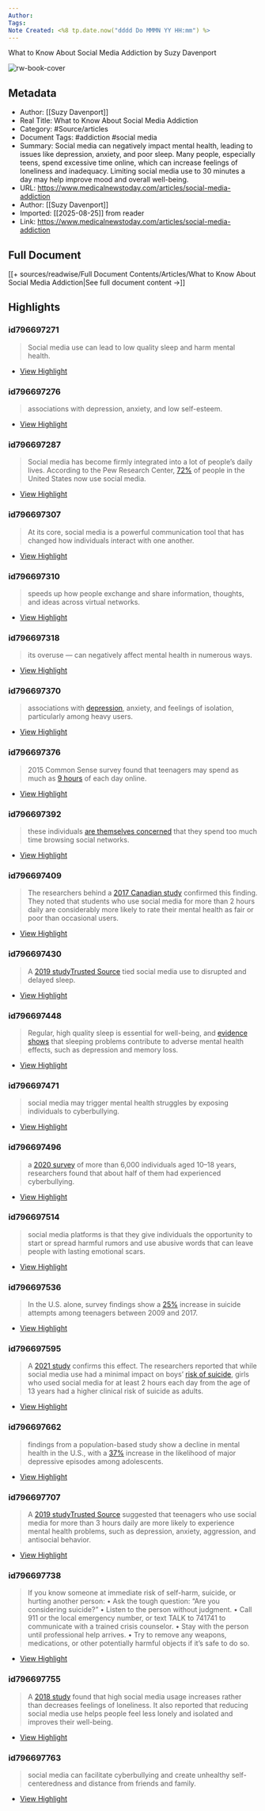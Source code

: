 ```yaml
---
Author: 
Tags:
Note Created: <%8 tp.date.now("dddd Do MMMN YY HH:mm") %>
---
```

What to Know About Social Media Addiction by Suzy Davenport

![rw-book-cover](https://media.post.rvohealth.io/wp-content/uploads/sites/3/2022/09/social_media_addiction_732x549_thumb.jpg)

## Metadata
- Author: [[Suzy Davenport]]
- Real Title: What to Know About Social Media Addiction
- Category: #Source/articles
- Document Tags:  #addiction  #social media 
- Summary: Social media can negatively impact mental health, leading to issues like depression, anxiety, and poor sleep. Many people, especially teens, spend excessive time online, which can increase feelings of loneliness and inadequacy. Limiting social media use to 30 minutes a day may help improve mood and overall well-being.
- URL: https://www.medicalnewstoday.com/articles/social-media-addiction
- Author: [[Suzy Davenport]]
- Imported: [[2025-08-25]] from reader
- Link: https://www.medicalnewstoday.com/articles/social-media-addiction

## Full Document
[[+ sources/readwise/Full Document Contents/Articles/What to Know About Social Media Addiction|See full document content →]]

## Highlights
### id796697271

> Social media use can lead to low quality sleep and harm mental health.

 * [View Highlight](https://read.readwise.io/read/01j9t0zs9y4xk1ytv4ph9xm2jf)
### id796697276

> associations with depression, anxiety, and low self-esteem.

 * [View Highlight](https://read.readwise.io/read/01j9t10097r9v633rhpa8v8scp)
### id796697287

> Social media has become firmly integrated into a lot of people’s daily lives. According to the Pew Research Center, [72%](https://www.pewresearch.org/internet/fact-sheet/social-media/) of people in the United States now use social media.

 * [View Highlight](https://read.readwise.io/read/01j9t10gpa2zbss42fhz7p9p5y)
### id796697307

> At its core, social media is a powerful communication tool that has changed how individuals interact with one another.

 * [View Highlight](https://read.readwise.io/read/01j9t10w7hjcaraw7ggy10rzjr)
### id796697310

> speeds up how people exchange and share information, thoughts, and ideas across virtual networks.

 * [View Highlight](https://read.readwise.io/read/01j9t11264vj5b1nyjp3zz6qse)
### id796697318

> its overuse — can negatively affect mental health in numerous ways.

 * [View Highlight](https://read.readwise.io/read/01j9t11bh84dtgwyy31tb0bmj7)
### id796697370

> associations with [depression](https://www.medicalnewstoday.com/articles/8933), anxiety, and feelings of isolation, particularly among heavy users.

 * [View Highlight](https://read.readwise.io/read/01j9t130ddeyr53e2v7vxn50vn)
### id796697376

> 2015 Common Sense survey found that teenagers may spend as much as [9 hours](https://www.commonsensemedia.org/sites/default/files/uploads/research/census_researchreport.pdf) of each day online.

 * [View Highlight](https://read.readwise.io/read/01j9t1379882smhetxjmgaxyqh)
### id796697392

> these individuals [are themselves concerned](https://www.pewresearch.org/internet/2018/08/22/how-teens-and-parents-navigate-screen-time-and-device-distractions/) that they spend too much time browsing social networks.

 * [View Highlight](https://read.readwise.io/read/01j9t13j1g4ryc5vm74jpx4frj)
### id796697409

> The researchers behind a [2017 Canadian study](https://www.camh.ca/-/media/files/pdfs---ebulletin/ebulletin-19-n2-socialmedia-mentalhealth-2017osduhs-pdf.pdf?la=en&hash=FB9E22671ADBD4D4C1B42E2B7D17DBC7835C2896) confirmed this finding. They noted that students who use social media for more than 2 hours daily are considerably more likely to rate their mental health as fair or poor than occasional users.

 * [View Highlight](https://read.readwise.io/read/01j9t1410aa36dy463bjfg4yrf)
### id796697430

> A [2019 studyTrusted Source](https://www.ncbi.nlm.nih.gov/pmc/articles/PMC6830469/) tied social media use to disrupted and delayed sleep.

 * [View Highlight](https://read.readwise.io/read/01j9t147v4f0g6nday9s6d4rgt)
### id796697448

> Regular, high quality sleep is essential for well-being, and [evidence shows](https://www.nami.org/About-Mental-Illness/Common-with-Mental-Illness/Sleep-Disorders) that sleeping problems contribute to adverse mental health effects, such as depression and memory loss.

 * [View Highlight](https://read.readwise.io/read/01j9t14mgv57bfhdc79hn2qk59)
### id796697471

> social media may trigger mental health struggles by exposing individuals to cyberbullying.

 * [View Highlight](https://read.readwise.io/read/01j9t151tx95d91y7pcrg0f287)
### id796697496

> a [2020 survey](https://publications.jrc.ec.europa.eu/repository/handle/JRC124034) of more than 6,000 individuals aged 10–18 years, researchers found that about half of them had experienced cyberbullying.

 * [View Highlight](https://read.readwise.io/read/01j9t15dqjgn2ggacjtcx1cr91)
### id796697514

> social media platforms is that they give individuals the opportunity to start or spread harmful rumors and use abusive words that can leave people with lasting emotional scars.

 * [View Highlight](https://read.readwise.io/read/01j9t15ybeyh6ttb0tvxmbvtbj)
### id796697536

> In the U.S. alone, survey findings show a [25%](https://www.childtrends.org/high-school-aged-youth-considering-and-committing-suicide-among-female-students) increase in suicide attempts among teenagers between 2009 and 2017.

 * [View Highlight](https://read.readwise.io/read/01j9t16ksewy72z74j9acsr1g4)
### id796697595

> A [2021 study](https://link.springer.com/article/10.1007%2Fs10964-020-01389-6) confirms this effect. The researchers reported that while social media use had a minimal impact on boys’ [risk of suicide](https://www.medicalnewstoday.com/articles/193026), girls who used social media for at least 2 hours each day from the age of 13 years had a higher clinical risk of suicide as adults.

 * [View Highlight](https://read.readwise.io/read/01j9t17cdz6cks3fdynk2j2qp5)
### id796697662

> findings from a population-based study show a decline in mental health in the U.S., with a [37%](https://pediatrics.aappublications.org/content/138/6/e20161878.short) increase in the likelihood of major depressive episodes among adolescents.

 * [View Highlight](https://read.readwise.io/read/01j9t17w95708q9zr6cryhyb15)
### id796697707

> A [2019 studyTrusted Source](https://jamanetwork.com/journals/jamapsychiatry/fullarticle/2749480) suggested that teenagers who use social media for more than 3 hours daily are more likely to experience mental health problems, such as depression, anxiety, aggression, and antisocial behavior.

 * [View Highlight](https://read.readwise.io/read/01j9t18c8sstayf1y2c4demzcj)
### id796697738

> If you know someone at immediate risk of self-harm, suicide, or hurting another person:
> • Ask the tough question: “Are you considering suicide?”
> • Listen to the person without judgment.
> • Call 911 or the local emergency number, or text TALK to 741741 to communicate with a trained crisis counselor.
> • Stay with the person until professional help arrives.
> • Try to remove any weapons, medications, or other potentially harmful objects if it’s safe to do so.

 * [View Highlight](https://read.readwise.io/read/01j9t18xay5fjqncf02tf3y4z6)
### id796697755

> A [2018 study](https://guilfordjournals.com/doi/pdf/10.1521/jscp.2018.37.10.751) found that high social media usage increases rather than decreases feelings of loneliness. It also reported that reducing social media use helps people feel less lonely and isolated and improves their well-being.

 * [View Highlight](https://read.readwise.io/read/01j9t19jjrrztfmdkt7cvd2a2r)
### id796697763

> social media can facilitate cyberbullying and create unhealthy self-centeredness and distance from friends and family.

 * [View Highlight](https://read.readwise.io/read/01j9t19ra3rh6a7sas936y1p8m)
